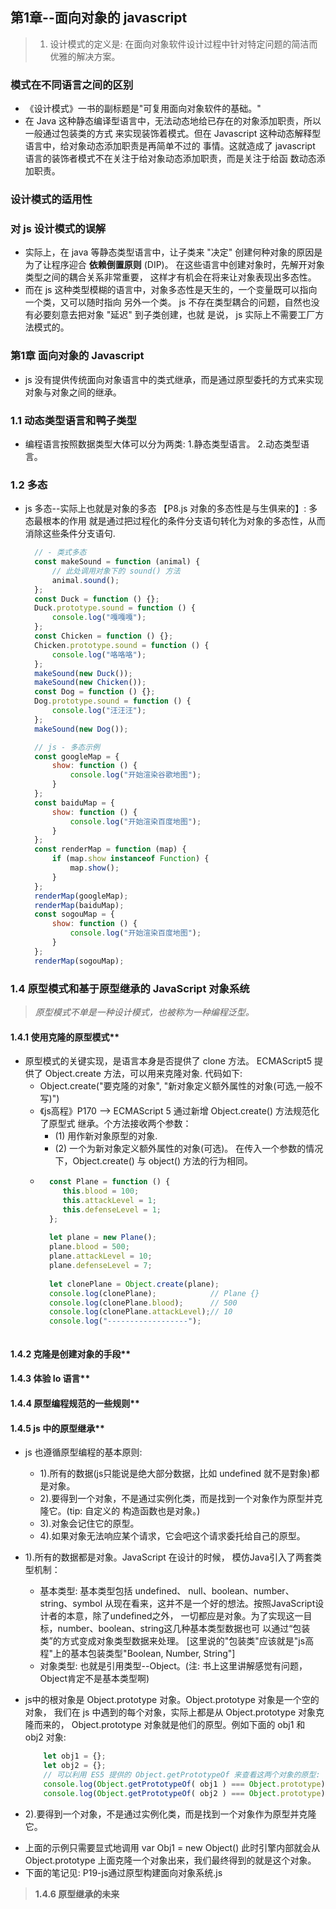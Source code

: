## 第1章--面向对象的 javascript

> 1. 设计模式的定义是: 在面向对象软件设计过程中针对特定问题的简洁而优雅的解决方案。

### 模式在不同语言之间的区别
   - 《设计模式》一书的副标题是"可复用面向对象软件的基础。"
   - 在 Java 这种静态编译型语言中，无法动态地给已存在的对象添加职责，所以一般通过包装类的方式
     来实现装饰着模式。但在 Javascript 这种动态解释型语言中，给对象动态添加职责是再简单不过的
     事情。这就造成了 javascript 语言的装饰者模式不在关注于给对象动态添加职责，而是关注于给函
     数动态添加职责。

### 设计模式的适用性

### 对 js 设计模式的误解
   - 实际上，在 java 等静态类型语言中，让子类来 "决定" 创建何种对象的原因是为了让程序迎合
     **依赖倒置原则** (DIP)。 在这些语言中创建对象时，先解开对象类型之间的耦合关系非常重要，
     这样才有机会在将来让对象表现出多态性。
   - 而在 js 这种类型模糊的语言中，对象多态性是天生的，一个变量既可以指向一个类，又可以随时指向
     另外一个类。 js 不存在类型耦合的问题，自然也没有必要刻意去把对象 "延迟" 到子类创建，也就
     是说， js 实际上不需要工厂方法模式的。


### 第1章 面向对象的 Javascript
   - js 没有提供传统面向对象语言中的类式继承，而是通过原型委托的方式来实现对象与对象之间的继承。

### 1.1 动态类型语言和鸭子类型
   - 编程语言按照数据类型大体可以分为两类: 1.静态类型语言。 2.动态类型语言。


### 1.2 多态
- js 多态--实际上也就是对象的多态 【P8.js 对象的多态性是与生俱来的】: 多态最根本的作用
  就是通过把过程化的条件分支语句转化为对象的多态性，从而消除这些条件分支语句.
  ```javascript
    // - 类式多态
    const makeSound = function (animal) {
        // 此处调用对象下的 sound() 方法
        animal.sound();
    };
    const Duck = function () {};
    Duck.prototype.sound = function () {
        console.log("嘎嘎嘎");
    };
    const Chicken = function () {};
    Chicken.prototype.sound = function () {
        console.log("咯咯咯");
    };
    makeSound(new Duck());
    makeSound(new Chicken());
    const Dog = function () {};
    Dog.prototype.sound = function () {
        console.log("汪汪汪");
    };
    makeSound(new Dog());

    // js - 多态示例
    const googleMap = {
        show: function () {
            console.log("开始渲染谷歌地图");
        }
    };
    const baiduMap = {
        show: function () {
            console.log("开始渲染百度地图");
        }
    };
    const renderMap = function (map) {
        if (map.show instanceof Function) {
            map.show();
        }
    };
    renderMap(googleMap);
    renderMap(baiduMap);
    const sogouMap = {
        show: function () {
            console.log("开始渲染百度地图");
        }
    };
    renderMap(sogouMap);
  ```


### 1.4 原型模式和基于原型继承的 JavaScript 对象系统 
> *原型模式不单是一种设计模式，也被称为一种编程泛型。*

#### 1.4.1 使用克隆的原型模式** 
- 原型模式的关键实现，是语言本身是否提供了 clone 方法。 ECMAScript5 提供了 Object.create
   方法，可以用来克隆对象. 代码如下: 
    + Object.create("要克隆的对象", "新对象定义额外属性的对象(可选,一般不写)")
    + 《js高程》P170 --> ECMAScript 5 通过新增 Object.create() 方法规范化了原型式
      继承。个方法接收两个参数：
        - (1) 用作新对象原型的对象. 
        - (2) 一个为新对象定义额外属性的对象(可选)。
    在传入一个参数的情况下，Object.create() 与 object() 方法的行为相同。
    + ```javascript
        const Plane = function () {
           this.blood = 100;
           this.attackLevel = 1;
           this.defenseLevel = 1;
        };
        
        let plane = new Plane();
        plane.blood = 500;
        plane.attackLevel = 10;
        plane.defenseLevel = 7;
        
        let clonePlane = Object.create(plane);
        console.log(clonePlane);            // Plane {}
        console.log(clonePlane.blood);      // 500
        console.log(clonePlane.attackLevel);// 10
        console.log("------------------");
        ```
    ``` 
   
    ```

#### 1.4.2 克隆是创建对象的手段** 

#### 1.4.3 体验 Io 语言** 

#### 1.4.4 原型编程规范的一些规则** 

#### 1.4.5 js 中的原型继承** 
- js 也遵循原型编程的基本原则:
     + 1).所有的数据(js只能说是绝大部分数据，比如 undefined 就不是對象)都是对象。
     + 2).要得到一个对象，不是通过实例化类，而是找到一个对象作为原型并克隆它。(tip: 自定义的
         构造函数也是对象。)
     + 3).对象会记住它的原型。
     + 4).如果对象无法响应某个请求，它会吧这个请求委托给自己的原型。

- 1).所有的数据都是对象。JavaScript 在设计的时候， 模仿Java引入了两套类型机制： 
     + 基本类型:  基本类型包括 undefined、 null、boolean、number、string、symbol 
       从现在看来，这并不是一个好的想法。按照JavaScript设计者的本意，除了undefined之外，
       一切都应是对象。为了实现这一目标，number、boolean、string这几种基本类型数据也可
       以通过“包装类”的方式变成对象类型数据来处理。
       [这里说的"包装类"应该就是"js高程"上的基本包装类型"Boolean, Number, String"]
     + 对象类型: 也就是引用类型--Object。(注: 书上这里讲解感觉有问题，Object肯定不是基本类型啊)
     
 + js中的根对象是 Object.prototype 对象。Object.prototype 对象是一个空的对象，
   我们在 js 中遇到的每个对象，实际上都是从 Object.prototype 对象克隆而来的，
   Object.prototype 对象就是他们的原型。例如下面的 obj1 和 obj2 对象:
     ```javascript
         let obj1 = {};
         let obj2 = {};
         // 可以利用 ES5 提供的 Object.getPrototypeOf 来查看这两个对象的原型:
         console.log(Object.getPrototypeOf( obj1 ) === Object.prototype);  // true
         console.log(Object.getPrototypeOf( obj2 ) === Object.prototype);  // true
     ```
- 2).要得到一个对象，不是通过实例化类，而是找到一个对象作为原型并克隆它。
 + 上面的示例只需要显式地调用 var Obj1 = new Object() 此时引擎内部就会从 
   Object.prototype 上面克隆一个对象出来，我们最终得到的就是这个对象。
 + 下面的笔记见: P19-js通过原型构建面向对象系统.js

> **1.4.6 原型继承的未来** 


​    
​    
​    
​    


​    
​    
​    
​    
​    
​    
​    
​    
​    
​    
​    
​    
​    
​    

